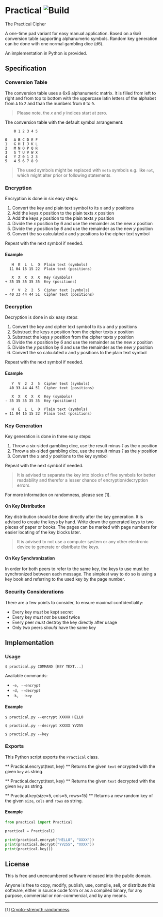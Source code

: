# Practical ![Build](https://img.shields.io/travis/cuhsat/practical.svg)
The Practical Cipher

A one-time pad variant for easy manual application. Based on a 6x6 conversion
table supporting alphanumeric symbols. Random key generation can be done with
one normal gambling dice (d6).

An implementation in Python is provided.

## Specification

### Conversion Table
The conversion table uses a 6x6 alphanumeric matrix. It is filled from left
to right and from top to bottom with the uppercase latin letters of the
alphabet from `A` to `Z` and than the numbers from `0` to `9`.

> Please note, the _x_ and _y_ indices start at zero.

The conversion table with the default symbol arrangement:
```
    0 1 2 3 4 5

0   A B C D E F
1   G H I J K L
2   M N O P Q R
3   S T U V W X
4   Y Z 0 1 2 3
5   4 5 6 7 8 9

```
> The used symbols might be replaced with `meta` symbols e.g. like `not`,
> which might alter prior or following statements.

### Encryption
Encryption is done in six easy steps:

1. Convert the key and plain text symbol to its _x_ and _y_ positions
2. Add the keys _x_ position to the plain texts _x_ position
3. Add the keys _y_ position to the plain texts _y_ position
4. Divide the _x_ position by _6_ and use the remainder as the new _x_ position
5. Divide the _y_ position by _6_ and use the remainder as the new _y_ position
6. Convert the so calculated _x_ and _y_ positions to the cipher text symbol

Repeat with the next symbol if needed.

#### Example
```
   H  E  L  L  O  Plain text (symbols)
  11 04 15 15 22  Plain text (positions)

   X  X  X  X  X  Key (symbols)
+ 35 35 35 35 35  Key (positions)

   Y  V  2  2  5  Cipher text (symbols)
= 40 33 44 44 51  Cipher text (positions)
```

### Decryption
Decryption is done in six easy steps:

1. Convert the key and cipher text symbol to its _x_ and _y_ positions
2. Substract the keys _x_ position from the cipher texts _x_ position
3. Substract the keys _y_ position from the cipher texts _y_ position
4. Divide the _x_ position by _6_ and use the remainder as the new _x_ position
5. Divide the _y_ position by _6_ and use the remainder as the new _y_ position
6. Convert the so calculated _x_ and _y_ positions to the plain text symbol

Repeat with the next symbol if needed.

#### Example
```
   Y  V  2  2  5  Cipher text (symbols)
  40 33 44 44 51  Cipher text (positions)

   X  X  X  X  X  Key (symbols)
- 35 35 35 35 35  Key (positions)

   H  E  L  L  O  Plain text (symbols)
= 11 04 15 15 22  Plain text (positions)
```

### Key Generation
Key generation is done in three easy steps:

1. Throw a six-sided gambling dice, use the result minus _1_ as the _x_ position
2. Throw a six-sided gambling dice, use the result minus _1_ as the _y_ position
3. Convert the _x_ and _y_ positions to the key symbol

Repeat with the next symbol if needed.

> It is advised to separate the key into blocks of five symbols for better
> readability and therefor a lesser chance of encryption/decryption errors.

For more information on randomness, please see [1].

#### On Key Distribution
Key distribution should be done directly after the key generation. It is
advised to create the keys by hand. Write down the generated keys to two
pieces of paper or books. The pages can be marked with page numbers for
easier locating of the key blocks later.

> It is advised to not use a computer system or any other electronic device to
> generate or distribute the keys.

#### On Key Synchronization
In order for both peers to refer to the same key, the keys to use must be
synchronized between each message. The simplest way to do so is using a key
book and referring to the used key by the page number.

### Security Considerations
There are a few points to consider, to ensure maximal confidentiality:

* Every key *must* be kept secret
* Every key *must not* be used twice
* Every peer *must* destroy the key directly after usage
* Only two peers *should* have the same key

## Implementation

### Usage
```$ practical.py COMMAND [KEY TEXT...]```

Available commands:
* `-e, --encrypt`
* `-d, --decrypt`
* `-k, --key`

#### Example
```
$ practical.py --encrypt XXXXX HELLO
```
```
$ practical.py --decrypt XXXXX YV255
```
```
$ practical.py --key
```

### Exports
This Python script exports the `Practical` class.

** Practical.encrypt(text, key) **
Returns the given `text` encrypted with the given `key` as string.

** Practical.decrypt(text, key) **
Returns the given `text` decrypted with the given `key` as string.

** Practical.key(size=5, cols=5, rows=15) **
Returns a new random key of the given `size`, `cols` and `rows` as string.

#### Example
```python
from practical import Practical

practical = Practical()

print(practical.encrypt("HELLO", "XXXX"))
print(practical.decrypt("YV255", "XXXX"))
print(practical.key())
```

## License
This is free and unencumbered software released into the public domain.

Anyone is free to copy, modify, publish, use, compile, sell, or distribute
this software, either in source code form or as a compiled binary, for any
purpose, commercial or non-commercial, and by any means.

----
[1] [Crypto-strength randomness](https://www.cs.berkeley.edu/~daw/rnd/)
